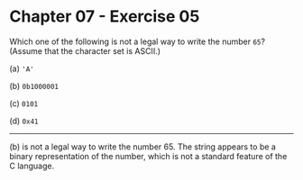 # Chapter 07 - Exercise 05

Which one of the following is not a legal way to write the number `65`? (Assume
that the character set is ASCII.)

(a) `'A'`

(b) `0b1000001` 

(c) `0101`

(d) `0x41`


---


(b) is not a legal way to write the number 65.  The string appears to be a
binary representation of the number, which is not a standard feature of the C
language.
